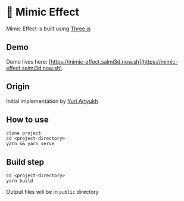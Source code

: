 # 💫 Mimic Effect

Mimic Effect is built using [Three.js](https://threejs.org/)

## Demo

Demo lives here: [https://mimic-effect.salmi3d.now.sh](https://mimic-effect.salmi3d.now.sh)

## Origin

Initial implementation by [Yuri Artyukh](https://twitter.com/akella)

## How to use

```
clone project
cd <project-directory>
yarn && yarn serve
```

## Build step

```
cd <project-directory>
yarn build
```

Output files will be in `public` directory
